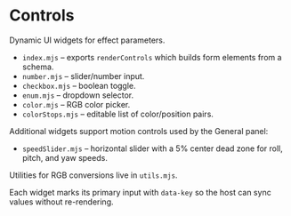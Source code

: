 # Controls

Dynamic UI widgets for effect parameters.

- `index.mjs` – exports `renderControls` which builds form elements from a schema.
- `number.mjs` – slider/number input.
- `checkbox.mjs` – boolean toggle.
- `enum.mjs` – dropdown selector.
- `color.mjs` – RGB color picker.
- `colorStops.mjs` – editable list of color/position pairs.

Additional widgets support motion controls used by the General panel:
- `speedSlider.mjs` – horizontal slider with a 5% center dead zone for roll, pitch, and yaw speeds.

Utilities for RGB conversions live in `utils.mjs`.

Each widget marks its primary input with `data-key` so the host can sync values without re-rendering.
